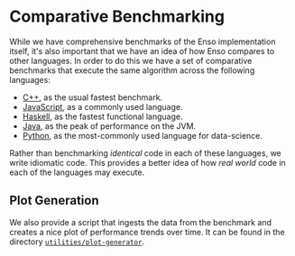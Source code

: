 # Comparative Benchmarking

While we have comprehensive benchmarks of the Enso implementation itself, it's
also important that we have an idea of how Enso compares to other languages. In
order to do this we have a set of comparative benchmarks that execute the same
algorithm across the following languages:

- [C++](./benchmarks/cpp), as the usual fastest benchmark.
- [JavaScript](./benchmarks/js), as a commonly used language.
- [Haskell](./benchmarks/haskell), as the fastest functional language.
- [Java](./benchmarks/java), as the peak of performance on the JVM.
- [Python](./benchmarks/python), as the most-commonly used language for
  data-science.

Rather than benchmarking _identical_ code in each of these languages, we write
idiomatic code. This provides a better idea of how _real world_ code in each of
the languages may execute.

## Plot Generation

We also provide a script that ingests the data from the benchmark and creates a
nice plot of performance trends over time. It can be found in the directory
[`utilities/plot-generator`](./utilities/plot-generator).
